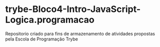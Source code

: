 # trybe-Bloco4-Intro-JavaScript-Logica.programacao
Repositorio criado para fins de armazenamento de atividades propostas pela Escola de Programação Trybe

